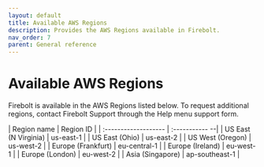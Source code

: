 ```yaml
---
layout: default
title: Available AWS Regions
description: Provides the AWS Regions available in Firebolt.
nav_order: 7
parent: General reference
---
```


# Available AWS Regions

Firebolt is available in the AWS Regions listed below. To request additional regions, contact Firebolt Support through the Help menu support form. 

| Region name          | Region ID      |
| :------------------- | :----------- --|
| US East (N Virginia) | us-east-1      |
| US East (Ohio)       | us-east-2      |
| US West (Oregon)     | us-west-2      |
| Europe (Frankfurt)   | eu-central-1   |
| Europe (Ireland)     | eu-west-1      |
| Europe (London)      | eu-west-2      |
| Asia (Singapore)     | ap-southeast-1 |
